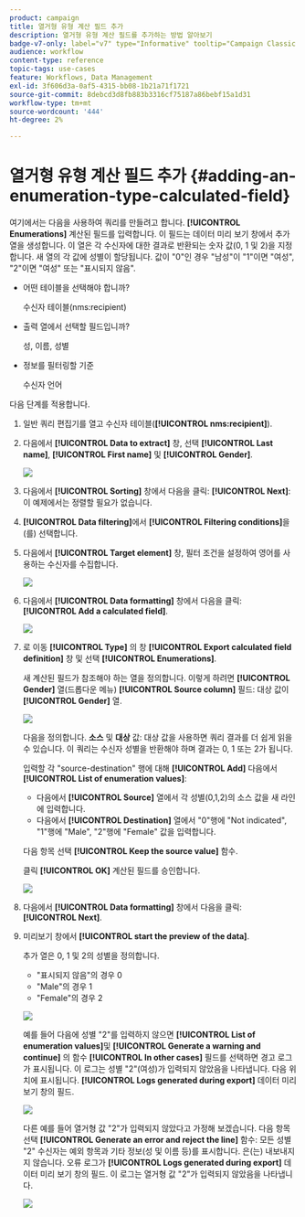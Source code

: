 ```yaml
---
product: campaign
title: 열거형 유형 계산 필드 추가
description: 열거형 유형 계산 필드를 추가하는 방법 알아보기
badge-v7-only: label="v7" type="Informative" tooltip="Campaign Classic v7에만 적용"
audience: workflow
content-type: reference
topic-tags: use-cases
feature: Workflows, Data Management
exl-id: 3f606d3a-0af5-4315-bb08-1b21a71f1721
source-git-commit: 8debcd3d8fb883b3316cf75187a86bebf15a1d31
workflow-type: tm+mt
source-wordcount: '444'
ht-degree: 2%

---
```


# 열거형 유형 계산 필드 추가 {#adding-an-enumeration-type-calculated-field}



여기에서는 다음을 사용하여 쿼리를 만들려고 합니다. **[!UICONTROL Enumerations]** 계산된 필드를 입력합니다. 이 필드는 데이터 미리 보기 창에서 추가 열을 생성합니다. 이 열은 각 수신자에 대한 결과로 반환되는 숫자 값(0, 1 및 2)을 지정합니다. 새 열의 각 값에 성별이 할당됩니다. 값이 &quot;0&quot;인 경우 &quot;남성&quot;이 &quot;1&quot;이면 &quot;여성&quot;, &quot;2&quot;이면 &quot;여성&quot; 또는 &quot;표시되지 않음&quot;.

* 어떤 테이블을 선택해야 합니까?

  수신자 테이블(nms:recipient)

* 출력 열에서 선택할 필드입니까?

  성, 이름, 성별

* 정보를 필터링할 기준

  수신자 언어

다음 단계를 적용합니다.

1. 일반 쿼리 편집기를 열고 수신자 테이블(**[!UICONTROL nms:recipient]**).
1. 다음에서 **[!UICONTROL Data to extract]** 창, 선택 **[!UICONTROL Last name]**, **[!UICONTROL First name]** 및 **[!UICONTROL Gender]**.

   ![](assets/query_editor_nveau_73.png)

1. 다음에서 **[!UICONTROL Sorting]** 창에서 다음을 클릭: **[!UICONTROL Next]**: 이 예제에서는 정렬할 필요가 없습니다.
1. **[!UICONTROL Data filtering]**&#x200B;에서 **[!UICONTROL Filtering conditions]**&#x200B;을(를) 선택합니다.
1. 다음에서 **[!UICONTROL Target element]** 창, 필터 조건을 설정하여 영어를 사용하는 수신자를 수집합니다.

   ![](assets/query_editor_nveau_74.png)

1. 다음에서 **[!UICONTROL Data formatting]** 창에서 다음을 클릭: **[!UICONTROL Add a calculated field]**.

   ![](assets/query_editor_nveau_75.png)

1. 로 이동 **[!UICONTROL Type]** 의 창 **[!UICONTROL Export calculated field definition]** 창 및 선택 **[!UICONTROL Enumerations]**.

   새 계산된 필드가 참조해야 하는 열을 정의합니다. 이렇게 하려면 **[!UICONTROL Gender]** 열(드롭다운 메뉴) **[!UICONTROL Source column]** 필드: 대상 값이 **[!UICONTROL Gender]** 열.

   ![](assets/query_editor_nveau_76.png)

   다음을 정의합니다. **소스** 및 **대상** 값: 대상 값을 사용하면 쿼리 결과를 더 쉽게 읽을 수 있습니다. 이 쿼리는 수신자 성별을 반환해야 하며 결과는 0, 1 또는 2가 됩니다.

   입력할 각 &quot;source-destination&quot; 행에 대해 **[!UICONTROL Add]** 다음에서 **[!UICONTROL List of enumeration values]**:

   * 다음에서 **[!UICONTROL Source]** 열에서 각 성별(0,1,2)의 소스 값을 새 라인에 입력합니다.
   * 다음에서 **[!UICONTROL Destination]** 열에서 &quot;0&quot;행에 &quot;Not indicated&quot;, &quot;1&quot;행에 &quot;Male&quot;, &quot;2&quot;행에 &quot;Female&quot; 값을 입력합니다.

   다음 항목 선택 **[!UICONTROL Keep the source value]** 함수.

   클릭 **[!UICONTROL OK]** 계산된 필드를 승인합니다.

   ![](assets/query_editor_nveau_77.png)

1. 다음에서 **[!UICONTROL Data formatting]** 창에서 다음을 클릭: **[!UICONTROL Next]**.
1. 미리보기 창에서 **[!UICONTROL start the preview of the data]**.

   추가 열은 0, 1 및 2의 성별을 정의합니다.

   * &quot;표시되지 않음&quot;의 경우 0
   * &quot;Male&quot;의 경우 1
   * &quot;Female&quot;의 경우 2

   ![](assets/query_editor_nveau_78.png)

   예를 들어 다음에 성별 &quot;2&quot;를 입력하지 않으면 **[!UICONTROL List of enumeration values]**&#x200B;및 **[!UICONTROL Generate a warning and continue]** 의 함수 **[!UICONTROL In other cases]** 필드를 선택하면 경고 로그가 표시됩니다. 이 로그는 성별 &quot;2&quot;(여성)가 입력되지 않았음을 나타냅니다. 다음 위치에 표시됩니다. **[!UICONTROL Logs generated during export]** 데이터 미리 보기 창의 필드.

   ![](assets/query_editor_nveau_79.png)

   다른 예를 들어 열거형 값 &quot;2&quot;가 입력되지 않았다고 가정해 보겠습니다. 다음 항목 선택 **[!UICONTROL Generate an error and reject the line]** 함수: 모든 성별 &quot;2&quot; 수신자는 예외 항목과 기타 정보(성 및 이름 등)를 표시합니다. 은(는) 내보내지지 않습니다. 오류 로그가 **[!UICONTROL Logs generated during export]** 데이터 미리 보기 창의 필드. 이 로그는 열거형 값 &quot;2&quot;가 입력되지 않았음을 나타냅니다.

   ![](assets/query_editor_nveau_80.png)
